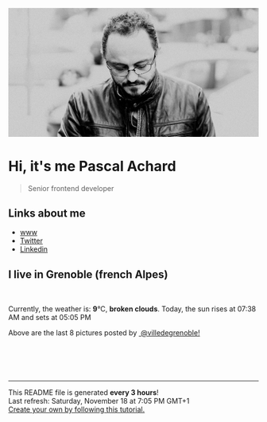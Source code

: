 ![Pascal Achard](./images/photo-pascal-achard.jpg)
# Hi, it's me Pascal Achard
> Senior frontend developer

## Links about me
- [www](https://www.pascal-achard.com)
- [Twitter](https://twitter.com/botmaster)
- [Linkedin](http://www.linkedin.com/in/pascal-achard)


## I live in Grenoble (french Alpes)
<img src="https://openweathermap.org/img/wn/04n@2x.png" alt="">

Currently, the weather is: **9**°C, **broken clouds**.
Today, the sun rises at 07:38 AM and sets at 05:05 PM

Above are the last 8 pictures posted by <a href="https://www.instagram.com/villedegrenoble/" target="_blank"><img alt="" src="https://upload.wikimedia.org/wikipedia/commons/thumb/e/e7/Instagram_logo_2016.svg/1024px-Instagram_logo_2016.svg.png" width="20"/> @villedegrenoble!</a>

<p style="display: flex; flex-wrap: wrap; gap: 20px;">
        <img src="https://cdn1.picuki.com/hosted-by-instagram/q/0exhNuNYnjBGZDHIdN5WmL9I2Pk2GAlRNecaS7j0nyZiNxIsbHWB58ltwdev%7C%7CDlyKw1oASyLeD9h7IgtV15TZFR9P0zfSLCARD5T6aWaVYCg0DZi%7C%7CZdllrcwJXYbYnen%7C%7CssvOzjYMTIfQeoEH%7C%7Cbx7a8Koru5A2MGo1zRMrBC0GAG4fy3UPI7mslm3ayEv0Pxto0%7C%7CNylL9XkgKQcursrV%7C%7CndbEvL+M4Byp6JzSPkCj9ND1OHtpCa5BTB7Kzc4KD6chYTJnLMB0HbbZS813mX+QIgDEH5J2ECI8RM1v9EPp7TzN916+N8ZkIGRT2UFAjsm8lJnl6u+liDFbV+i2loP7nr62JyVW+kIgrTpCteWBPXz4XXuZISKO4oJDl5KU9iYARLfI%7C%7CfhSp0fmYMSTKhx9liWxwS5Q5TXxiVYDgxg0xO+AJRhW6TIlP2i0E%7C%7C+sQvdkCIItZiLQ+Ze%7C%7CmtR04OC7FstLCniI5BrbXLp11MdAddELObKzcuAPQ==.jpeg" alt="" width="200"/>
        <img src="https://cdn1.picuki.com/hosted-by-instagram/q/0exhNuNYnjBGZDHIdN5WmL9I2Pk2GAlRNucaS7j0nyZiNxIsbHWB58ltwdev%7C%7CDlyKw1oASyLeD9h7I8rWVVRZFR9P03WQLGASDdQ6qufXICn0zFg8pdonbk1LHUabH+v8sspOzjYMTIfQeoEH%7C%7Cb2rvUR%7C%7C+XvbD4FuDKSPLQT9zJBpY6uSKVKz8J13bHR1Bv9vdBhGy5CoiVxfA8XrN7loi5XVfrjJs9zt6B6CLEAnchRpr2gnSu5X2soeGpwWT6ars3+ke08hiL8KWRorSeYSaoEIEQd3G2PuDBn5pYgvqmpFbVS060Jo7GRSWIKAk1ElkVtwIOctgLsSSaq3EEPlC2GhLq2Tf0npZ31GviYTIbE1gjaQKvvR5R4cGIiNP+GfkXbc9iSMpt0p84cOL0d8xDnvgXwd7P2i14kQjpC3mTbM7N2YPnN4vez8H%7C%7CFrTCLqh0YyeS6WZ4J7QcL8ZeXwSJOV03SEMlhAQz3%7C%7CwQaIskGfruVyMuBSMkbEUVBAYcQlXKCg8gAIkXk9uw=.jpeg" alt="" width="200"/>
        <img src="https://cdn1.picuki.com/hosted-by-instagram/q/0exhNuNYnjBGZDHIdN5WmL9I2Pk2GAlRNucaS7j0nyZiNxIsbHWB58ltwdGn%7C%7CDh6Kwh9HS+LeD9h7IwtUFhYZFp5PUfWTbGKRDhQ7qSQVoCn0DNu%7C%7CZ5nnL4wLn0fbHKp9sArOzjYMTIfQeoEH%7C%7Cb2rvUW%7C%7CvnwaDcNuDeTPOUtzCVG%7C%7CMm0X51wm8Rm3ayEv0Pxto0%7C%7CNylL9XkgKQcursrV%7C%7CndYEvL+M4Byp6JzSPkCj9ND1OHtpCa5BTB7Kzg4KD6chYTJnLM6lTHZX2MA2G+xcogDd3QKuES28RM1v9EPp7TzN916+98ZkIGRT2UFAjsm8lJhmMntxxzsbkTk+Bpm8WXy9JSIe9w+n5ajMtyMUerl+BDGI5fnF45gXl8rF+nZRWuFEfOhQcdcy90aSaFo9Avktjmzd4%7C%7Cn1RcsXDcZ1mDd.jpeg" alt="" width="200"/>
        <img src="https://cdn1.picuki.com/hosted-by-instagram/q/0exhNuNYnjBGZDHIdN5WmL9I2Pk2GAlRNucaS7j0nyZiNxIsbHWB58ltwdev%7C%7CDlyKw1oASyLeD9i4ogqWF9RZFR9PkbZTLeARDxX76mbVYCm0zRk8J9hl789KXIbYX+s98cuOzjYMTIfQeoEH%7C%7Cbx7a8Koru5A2MGo1zRMrBC0GAG4fy3UPI7mslm3ayEv0Pxto0%7C%7CNylL9XkgKQcursrV%7C%7CndYEvL+M4Byp6JzSPkCj9ND1OHtpCa5BTB7Kz04KD6chYTJnLMJhHbbIj45onK0aogDdmVH2Huw8RM1v9EPp7TzN916+N8ZkIGRT2UFAjsm8lJnl6u+liDFbV+i2loP7nr62J27U+cJkqykC8eoBfXz%7C%7CXLudITHO5oJDl5KU9iYARLfI%7C%7CfhSp0fmYMSTKhx9liR3lW7coHG8AZDLxccoQHbXJwoFNqElLuO0VqIsgvZuhNsifiNVopj+3Nw04OC7FstLCnlIJtqb3Lp11MdAddELObKzcuAPQ==.jpeg" alt="" width="200"/>
        <img src="https://cdn1.picuki.com/hosted-by-instagram/q/0exhNuNYnjBGZDHIdN5WmL9I2Pk2GAlRNucaS7j0nyZiNxIsbHWB58ltwdev%7C%7CDlyKw1oASyLeD9h5I8vVF9UZFR9PkbbT7OBTTlS6KuaUICm1zNh8pRlkLw0LHAYZX+n9MYpOzjYMTIfQeoEH%7C%7Cb2rvUW+%7C%7C7wbTYNpi2TNLxCyQlWotfpUrJy9ZRzt52U1h+189JldAJZ+jtvdBFundPZlTIeAf3+Idp1orN2S%7C%7CkKhtAKv6K81SO2ECMseW16GX6Rv5+HoOAAuiDpYGhpqzHheKc4EEMWggi6pAATtrwe3JWIBaxVlMZvoqHbCmMDUjFKiCU%7C%7Ck8SqtgLsSUHv3EBQnjeel%7C%7CW4dcElp5b4IMyWUMK04TvpdJ%7C%7CqOaxiR1NbLtjVA3DoBe2bI8sJuboKT9wLhHr7oki+ObP33kQ8UXNFi2nbXK1RRdml8%7C%7Cy36lrFkBi+8BRokp29T51IwnRkoOag4AF9YUvUMel8PRvhjmEaM5NHN7HNw8iBPssXbEFfeLYdqV6YjpEFeBTi9+5p.jpeg" alt="" width="200"/>
        <img src="https://cdn1.picuki.com/hosted-by-instagram/q/0exhNuNYnjBGZDHIdN5WmL9I2Pk2GAlRNecaS7j0nyZiNxIsbHWB58ltwdGn%7C%7CDh6Kwh9HS+LeD9h54IoWFlWZFF%7C%7CO0fbSbGATD9c56ibXICm2z1i85Vik709JXQdbH6n8coqOzjYMTIfQeoEH%7C%7Cb2rvUT+vvwbTYNpi2TNLxCyQlWotfpUrJy9ZRzt52U1h+189JldAJZ+jtvdBFundPZlTIeAf3+Idp1orN2S%7C%7CkKhtAKv6K%7C%7C1SO2ECMseW16GX6Rv5+HoOAAuiDpYGhpqjHheKc4EEMWggiztgwdn4993amIYKxVgeoii7iPCmMDUjFKiCU%7C%7Ck8SqtQLsSUHv3EBQnjeel%7C%7CW+eqN29qrRI9K+Buvg9jPRP6XZBoIbcE8LC9HxWlnIbeaiKIVfuNttFPdt0X25yCeHe4nFmhx0WWMf1m2pL7dUBcKTx5C3+3ON2j%7C%7Cd9VNt.jpeg" alt="" width="200"/>
        <img src="https://cdn1.picuki.com/hosted-by-instagram/q/0exhNuNYnjBGZDHIdN5WmL9I2Pk2GAlRNucaS7j0nyZiNxIsbHWB58ltwdev%7C%7CDlyKw1oASyLfzZp7I4oVV9UZFR8NE3XS7WNTj9V7a2QXICh0jRm8ZNnkLcwJHUWYH+p8sokOzjYMTIfQeoEH%7C%7Cbx7a8Koru5A2MGo1zRMrBC0GAG4fy3UPI7mslm3ayEv0Pxto0%7C%7CNylL9XkgKQcursrV%7C%7CndYEvL+M4Byp6JzSPkCj9ND1OHtpCa5BTB7Kz44KD6chYTJnLMBlQHwJD4h7F63VIgDYm1HrkWN8RM1v9EPp7TzN916+N8ZkIGRT2UFAjsm8lJnl6u+liDFbV+i2loP7nr62J6rda8IkrihCNewTPXz6TbvSpyOOrwJDl5KU9iYARLfI%7C%7CfhSp0fmYMSTKhx9liXygGJJr7a2ENpBW1NlA6EH5ckYfXEz7+xpWfvgTaN9ysBg8a+U+RKxAoJ9YOC7FstLCnjVZsXanLp11MdAddELObKzcuAPQ==.jpeg" alt="" width="200"/>
        <img src="https://cdn1.picuki.com/hosted-by-instagram/q/0exhNuNYnjBGZDHIdN5WmL9I2Pk2GAlRNecaS7j0nyZiNxIsbHWB58ltwdev%7C%7CDlyKw1oASyLeD9g4o8rU1xZZFR9PELdS72ORDtd66ufV4Cq1zJg9JFnkb80KnAdZH6s8cRDCnicKyVHDe0AUqilsOoQ8eXvaDIFuDKWMLQT9zJBpY6uSKVKz8J13bHR1Bv9vdBhGy5CoiVxfA8XrN7loi5XVfrjJs9zt6B6CLEAnchRpr6gnSu5X2soeGpwWT6ars3+ke08hiL8KWRooieYSaoEIEQd3H6XhikL4NU5nJyLFbU19tBvgZWRSWIKAk1ElkVtwIOctgLsSSaq3EEPlC2GhLq2Tf0npZ31GviYTIbE1gjaQ6v7DpZ4eCoiCs3BflXbcNuSNtJ2t84cOL0d8xDnvgXwd7P2i14kQjpC3mTbM7N2Yq6J5ajzv1%7C%7CF1mm7lD0Nwv6Ud7BVyXZn9OLZ%7C%7CSMvKljnU8NIbjHU00BwPNkGfruVyMuBSMwUa0JBAYcQlXKCg8gAIkXk9uw=.jpeg" alt="" width="200"/>
</p>

------------
<p>This README file is generated <b>every 3 hours</b>!
    <br />Last refresh: Saturday, November 18 at 7:05 PM GMT+1
    <br /><a href="https://medium.com/@th.guibert/how-to-create-a-self-updating-readme-md-for-your-github-profile-f8b05744ca91">Create your own by following this tutorial.</a>
</p>
<p><a href="https://github.com/botmaster/botmaster/actions/workflows/main.yaml"><img alt="" src="https://github.com/botmaster/botmaster/actions/workflows/main.yaml/badge.svg" /></a></p>

